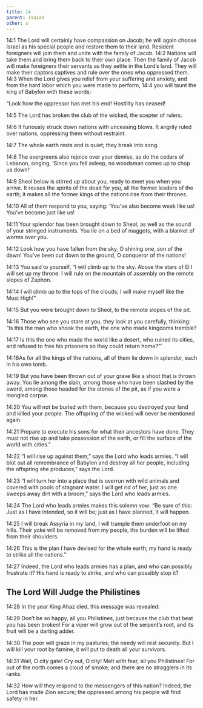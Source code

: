 ```yaml
---
title: 14
parent: Isaiah
other: x
---
```


<a name="14:1">14:1</a> The Lord will certainly have compassion on Jacob; he will again choose Israel as his special people and restore them to their land. Resident foreigners will join them and unite with the family of Jacob. <a name="14:2">14:2</a> Nations will take them and bring them back to their own place. Then the family of Jacob will make foreigners their servants as they settle in the Lord’s land. They will make their captors captives and rule over the ones who oppressed them. <a name="14:3">14:3</a> When the Lord gives you relief from your suffering and anxiety, and from the hard labor which you were made to perform, <a name="14:4">14:4</a> you will taunt the king of Babylon with these words:

“Look how the oppressor has met his end!
Hostility has ceased!

<a name="14:5">14:5</a> The Lord has broken the club of the wicked,
the scepter of rulers.

<a name="14:6">14:6</a> It furiously struck down nations
with unceasing blows.
It angrily ruled over nations,
oppressing them without restraint.

<a name="14:7">14:7</a> The whole earth rests and is quiet;
they break into song.

<a name="14:8">14:8</a> The evergreens also rejoice over your demise,
as do the cedars of Lebanon, singing,
‘Since you fell asleep,
no woodsman comes up to chop us down!’

<a name="14:9">14:9</a> Sheol below is stirred up about you,
ready to meet you when you arrive.
It rouses the spirits of the dead for you,
all the former leaders of the earth;
it makes all the former kings of the nations
rise from their thrones.

<a name="14:10">14:10</a> All of them respond to you, saying:
‘You’ve also become weak like us!
You’ve become just like us!

<a name="14:11">14:11</a> Your splendor has been brought down to Sheol,
as well as the sound of your stringed instruments.
You lie on a bed of maggots,
with a blanket of worms over you.

<a name="14:12">14:12</a> Look how you have fallen from the sky,
O shining one, son of the dawn!
You’ve been cut down to the ground,
O conqueror of the nations!

<a name="14:13">14:13</a> You said to yourself,
“I will climb up to the sky.
Above the stars of El
I will set up my throne.
I will rule on the mountain of assembly
on the remote slopes of Zaphon.

<a name="14:14">14:14</a> I will climb up to the tops of the clouds;
I will make myself like the Most High!”

<a name="14:15">14:15</a> But you were brought down to Sheol,
to the remote slopes of the pit.

<a name="14:16">14:16</a> Those who see you stare at you,
they look at you carefully, thinking:
“Is this the man who shook the earth,
the one who made kingdoms tremble?

<a name="14:17">14:17</a> Is this the one who made the world like a desert,
who ruined its cities,
and refused to free his prisoners so they could return home?”’

<a name="14:18">14:18</a>As for all the kings of the nations,
all of them lie down in splendor,
each in his own tomb.

<a name="14:19">14:19</a> But you have been thrown out of your grave
like a shoot that is thrown away.
You lie among the slain,
among those who have been slashed by the sword,
among those headed for the stones of the pit,
as if you were a mangled corpse.

<a name="14:20">14:20</a> You will not be buried with them,
because you destroyed your land
and killed your people.
The offspring of the wicked
will never be mentioned again.

<a name="14:21">14:21</a> Prepare to execute his sons
for what their ancestors have done.
They must not rise up and take possession of the earth,
or fill the surface of the world with cities.”

<a name="14:22">14:22</a> “I will rise up against them,”
says the Lord who leads armies.
“I will blot out all remembrance of Babylon and destroy all her people,
including the offspring she produces,”
says the Lord.

<a name="14:23">14:23</a> “I will turn her into a place that is overrun with wild animals
and covered with pools of stagnant water.
I will get rid of her, just as one sweeps away dirt with a broom,”
says the Lord who leads armies.

<a name="14:24">14:24</a> The Lord who leads armies makes this solemn vow:
“Be sure of this:
Just as I have intended, so it will be;
just as I have planned, it will happen.

<a name="14:25">14:25</a> I will break Assyria in my land,
I will trample them underfoot on my hills.
Their yoke will be removed from my people,
the burden will be lifted from their shoulders.

<a name="14:26">14:26</a> This is the plan I have devised for the whole earth;
my hand is ready to strike all the nations.”

<a name="14:27">14:27</a> Indeed, the Lord who leads armies has a plan,
and who can possibly frustrate it?
His hand is ready to strike,
and who can possibly stop it?

## The Lord Will Judge the Philistines


<a name="14:28">14:28</a> In the year King Ahaz died, this message was revealed:


<a name="14:29">14:29</a> Don’t be so happy, all you Philistines,
just because the club that beat you has been broken!
For a viper will grow out of the serpent’s root,
and its fruit will be a darting adder.

<a name="14:30">14:30</a> The poor will graze in my pastures;
the needy will rest securely.
But I will kill your root by famine,
it will put to death all your survivors.

<a name="14:31">14:31</a> Wail, O city gate!
Cry out, O city!
Melt with fear, all you Philistines!
For out of the north comes a cloud of smoke,
and there are no stragglers in its ranks.

<a name="14:32">14:32</a> How will they respond to the messengers of this nation?
Indeed, the Lord has made Zion secure;
the oppressed among his people will find safety in her.